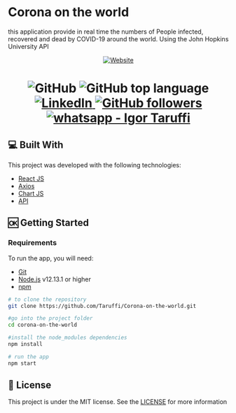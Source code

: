 # Corona on the world
this application provide in real time the numbers of People infected, recovered and dead by COVID-19 around the world.
Using the John Hopkins University API

<p align="center">
 
<a href="https://taruffi.github.io/Corona-on-the-world" target="_blank">
<img alt="Website" src="https://img.shields.io/website?style=for-the-badge&up_message=Online&url=https%3A%2F%2Ftaruffi.github.io%2FCorona-on-the-world">
</a>

</p>
   
<h1 align="center">
 
<img alt="GitHub" src="https://img.shields.io/github/license/Taruffi/corona-on-the-world?style=flat-square">

<img alt="GitHub top language" src="https://img.shields.io/github/languages/top/taruffi/Corona-on-the-world?style=flat-square">


<a href="https://www.linkedin.com/in/igor-taruffi/" target="_blank">
<img alt="Linkedln" src="https://img.shields.io/badge/Linkedin--%23F8952D?style=social&logo=linkedin">
</a>

<a href="https://github.com/Taruffi" target="_blank" >
<img alt="GitHub followers" src="https://img.shields.io/github/followers/Taruffi?label=Taruffi&style=social">
</a>

<a href="https://api.whatsapp.com/send?phone=5581998054079" target="_blank" >
<img alt="whatsapp - Igor Taruffi" src="https://img.shields.io/badge/Whatsapp--%23F8952D?style=social&logo=whatsapp">
</a>

</h1>



## :computer: Built With
This project was developed with the following technologies:

 * [React JS](https://reactjs.org/)
 * [Axios](https://github.com/axios/axios/)
 * [Chart JS](https://www.chartjs.org/)
 * [API](https://github.com/mathdroid/covid-19-api/)
 
 
 
## :ok: Getting Started

### Requirements

To run the app, you will need:
* [Git](https://git-scm.com)
* [Node.js](https://nodejs.org/) v12.13.1 or higher
* [npm](https://www.npmjs.com/) 



```bash
# to clone the repository
git clone https://github.com/Taruffi/Corona-on-the-world.git

#go into the project folder 
cd corona-on-the-world

#install the node_modules dependencies
npm install 

# run the app
npm start

```


## :page_facing_up: License

This project is under the MIT license. See the [LICENSE](https://github.com/Taruffi/Corona-on-the-world/blob/master/LICENSE) for more information
